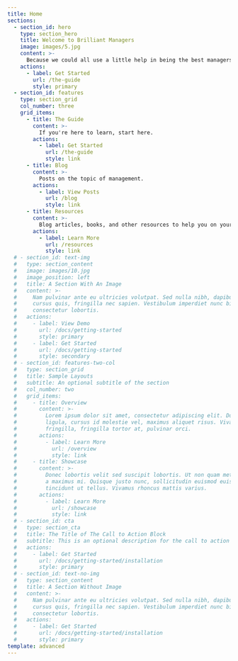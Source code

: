 ```yaml
---
title: Home
sections:
  - section_id: hero
    type: section_hero
    title: Welcome to Brilliant Managers
    image: images/5.jpg
    content: >-
      Because we could all use a little help in being the best managers we can be...
    actions:
      - label: Get Started
        url: /the-guide
        style: primary
  - section_id: features
    type: section_grid
    col_number: three
    grid_items:
      - title: The Guide
        content: >-
          If you're here to learn, start here.
        actions:
          - label: Get Started
            url: /the-guide
            style: link
      - title: Blog
        content: >-
          Posts on the topic of management.
        actions:
          - label: View Posts
            url: /blog
            style: link
      - title: Resources
        content: >-
          Blog articles, books, and other resources to help you on your journey.
        actions:
          - label: Learn More
            url: /resources
            style: link
  # - section_id: text-img
  #   type: section_content
  #   image: images/10.jpg
  #   image_position: left
  #   title: A Section With An Image
  #   content: >-
  #     Nam pulvinar ante eu ultricies volutpat. Sed nulla nibh, dapibus sit amet
  #     cursus quis, fringilla nec sapien. Vestibulum imperdiet nunc bibendum
  #     consectetur lobortis.
  #   actions:
  #     - label: View Demo
  #       url: /docs/getting-started
  #       style: primary
  #     - label: Get Started
  #       url: /docs/getting-started
  #       style: secondary
  # - section_id: features-two-col
  #   type: section_grid
  #   title: Sample Layouts
  #   subtitle: An optional subtitle of the section
  #   col_number: two
  #   grid_items:
  #     - title: Overview
  #       content: >-
  #         Lorem ipsum dolor sit amet, consectetur adipiscing elit. Donec nisl
  #         ligula, cursus id molestie vel, maximus aliquet risus. Vivamus in nibh
  #         fringilla, fringilla tortor at, pulvinar orci.
  #       actions:
  #         - label: Learn More
  #           url: /overview
  #           style: link
  #     - title: Showcase
  #       content: >-
  #         Donec lobortis velit sed suscipit lobortis. Ut non quam metus. Nullam
  #         a maximus mi. Quisque justo nunc, sollicitudin euismod euismod at,
  #         tincidunt ut tellus. Vivamus rhoncus mattis varius.
  #       actions:
  #         - label: Learn More
  #           url: /showcase
  #           style: link
  # - section_id: cta
  #   type: section_cta
  #   title: The Title of The Call to Action Block
  #   subtitle: This is an optional description for the call to action block.
  #   actions:
  #     - label: Get Started
  #       url: /docs/getting-started/installation
  #       style: primary
  # - section_id: text-no-img
  #   type: section_content
  #   title: A Section Without Image
  #   content: >-
  #     Nam pulvinar ante eu ultricies volutpat. Sed nulla nibh, dapibus sit amet
  #     cursus quis, fringilla nec sapien. Vestibulum imperdiet nunc bibendum
  #     consectetur lobortis.
  #   actions:
  #     - label: Get Started
  #       url: /docs/getting-started/installation
  #       style: primary
template: advanced
---
```

